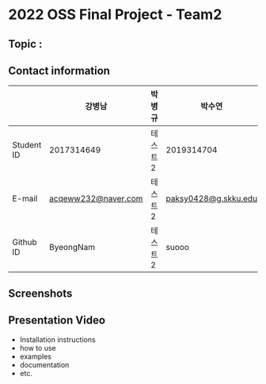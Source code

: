 # 2022 OSS Final Project - Team2

## Topic : 

## Contact information
||강병남|박병규|박수연|
|---|---|---|---|
|Student ID|2017314649|테스트2|2019314704|
|E-mail|acqeww232@naver.com|테스트2|paksy0428@g.skku.edu|
|Github ID|ByeongNam|테스트2|suooo|

## Screenshots

## Presentation Video

- Installation instructions
- how to use
- examples
- documentation
- etc.
